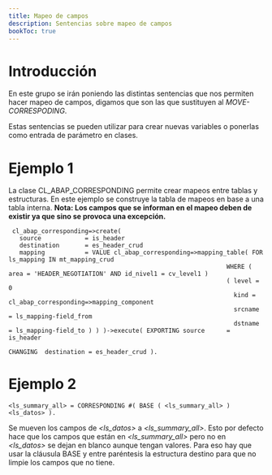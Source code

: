 ```yaml
---
title: Mapeo de campos
description: Sentencias sobre mapeo de campos
bookToc: true
---
```


# Introducción

En este grupo se irán poniendo las distintas sentencias que nos permiten hacer mapeo de campos, digamos que son las que sustituyen al *MOVE-CORRESPODING*.

Estas sentencias se pueden utilizar para crear nuevas variables o ponerlas como entrada de parámetro en clases.

# Ejemplo 1

La clase CL_ABAP_CORRESPONDING permite crear mapeos entre tablas y estructuras. En este ejemplo se construye la tabla de mapeos en base a una tabla interna.
**Nota: Los campos que se informan en el mapeo deben de existir ya que sino se provoca una excepción.**

```tpl
 cl_abap_corresponding=>create(
   source            = is_header
   destination       = es_header_crud
   mapping           = VALUE cl_abap_corresponding=>mapping_table( FOR ls_mapping IN mt_mapping_crud
                                                            WHERE ( area = 'HEADER_NEGOTIATION' AND id_nivel1 = cv_level1 )
                                                            ( level = 0
                                                              kind = cl_abap_corresponding=>mapping_component
                                                              srcname = ls_mapping-field_from
                                                              dstname = ls_mapping-field_to ) ) )->execute( EXPORTING source      = is_header
                                                                                                            CHANGING  destination = es_header_crud ).
```

# Ejemplo 2

```tpl
<ls_summary_all> = CORRESPONDING #( BASE ( <ls_summary_all> ) <ls_datos> ).
```

Se mueven los campos de *<ls_datos>* a *<ls_summary_all>*. Esto por defecto hace que los campos que están en *<ls_summary_all>* pero no en *<ls_datos>* se dejan en blanco aunque tengan valores. Para eso hay que usar la cláusula BASE y entre paréntesis la estructura destino para que no limpie los campos que no tiene.
